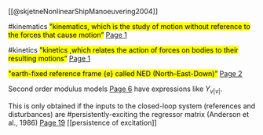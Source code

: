 [[@skjetneNonlinearShipManoeuvering2004]]

#kinematics <mark class="hltr-yellow">"kinematics, which is the study of motion without reference to the forces that cause motion”</mark> [Page 1](zotero://open-pdf/library/items/T6ZTCVHD?page=1&annotation=FTLAXJ6E) 

#kinetics <mark class="hltr-yellow">"kinetics ,which relates the action of forces on bodies to their resulting motions”</mark> [Page 1](zotero://open-pdf/library/items/T6ZTCVHD?page=1&annotation=3YQYQ9UR) 

<mark class="hltr-yellow">"earth-fixed reference frame {e} called NED (North-East-Down)”</mark> [Page 2](zotero://open-pdf/library/items/T6ZTCVHD?page=2&annotation=7MC8TTI7) 

Second order modulus models [Page 6](zotero://open-pdf/library/items/T6ZTCVHD?page=6&annotation=WDGQU5LW) have expressions like $Y_{v|v|}$.

This is only obtained if the inputs to the closed-loop system (references and disturbances) are #persistently-exciting the regressor matrix (Anderson et al., 1986) [Page 19](zotero://open-pdf/library/items/T6ZTCVHD?page=19&annotation=QNS4EBIA)
[[persistence of excitation]]